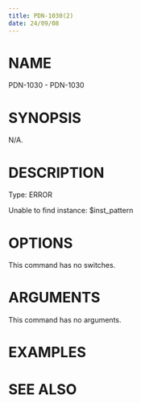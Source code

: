 ```yaml
---
title: PDN-1030(2)
date: 24/09/08
---
```


# NAME

PDN-1030 - PDN-1030

# SYNOPSIS

N/A.

# DESCRIPTION

Type: ERROR

Unable to find instance: $inst_pattern

# OPTIONS

This command has no switches.

# ARGUMENTS

This command has no arguments.

# EXAMPLES

# SEE ALSO
